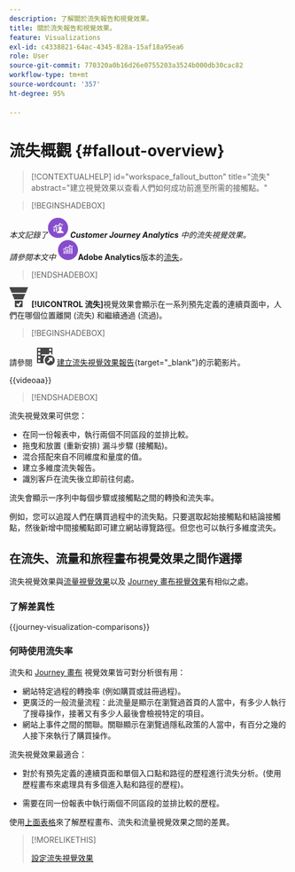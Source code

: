 ```yaml
---
description: 了解關於流失報告和視覺效果。
title: 關於流失報告和視覺效果。
feature: Visualizations
exl-id: c4338821-64ac-4345-828a-15af18a95ea6
role: User
source-git-commit: 770320a0b16d26e0755203a3524b000db30cac82
workflow-type: tm+mt
source-wordcount: '357'
ht-degree: 95%

---
```


# 流失概觀 {#fallout-overview}

<!-- markdownlint-disable MD034 -->

>[!CONTEXTUALHELP]
>id="workspace_fallout_button"
>title="流失"
>abstract="建立視覺效果以查看人們如何成功前進至所需的接觸點。"

<!-- markdownlint-enable MD034 -->


>[!BEGINSHADEBOX]

_本文記錄了_![CustomerJourneyAnalytics](/help/assets/icons/CustomerJourneyAnalytics.svg) _**Customer Journey Analytics** 中的流失視覺效果。_<br/>_請參閱本文中 ![AdobeAnalytics](/help/assets/icons/AdobeAnalytics.svg)_**Adobe Analytics**版本的[流失](https://experienceleague.adobe.com/zh-hant/docs/analytics/analyze/analysis-workspace/visualizations/fallout/fallout-flow)_。_

>[!ENDSHADEBOX]

![ConversionFunnel](/help/assets/icons/ConversionFunnel.svg) **[!UICONTROL 流失]**&#x200B;視覺效果會顯示在一系列預先定義的連續頁面中，人們在哪個位置離開 (流失) 和繼續通過 (流過)。


>[!BEGINSHADEBOX]

請參閱 ![VideoCheckedOut](/help/assets/icons/VideoCheckedOut.svg) [建立流失視覺效果報告](https://video.tv.adobe.com/v/345883/?quality=12&learn=on){target="_blank"}的示範影片。

{{videoaa}}

>[!ENDSHADEBOX]


流失視覺效果可供您：

* 在同一份報表中，執行兩個不同區段的並排比較。
* 拖曳和放置 (重新安排) 漏斗步驟 (接觸點)。
* 混合搭配來自不同維度和量度的值。
* 建立多維度流失報告。
* 識別客戶在流失後立即前往何處。

流失會顯示一序列中每個步驟或接觸點之間的轉換和流失率。

例如，您可以追蹤人們在購買過程中的流失點。只要選取起始接觸點和結論接觸點，然後新增中間接觸點即可建立網站導覽路徑。但您也可以執行多維度流失。

## 在流失、流量和旅程畫布視覺效果之間作選擇

流失視覺效果與[流量視覺效果](/help/analysis-workspace/visualizations/c-flow/flow.md)以及 [Journey 畫布視覺效果](/help/analysis-workspace/visualizations/journey-canvas/journey-canvas.md)有相似之處。

### 了解差異性

<!-- Information in this snippet is shared between Journey canvas, Fallout, and Flow visualization docs -->

{{journey-visualization-comparisons}}

### 何時使用流失率

流失和 [Journey 畫布](/help/analysis-workspace/visualizations/journey-canvas/journey-canvas.md) 視覺效果皆可對分析很有用：

* 網站特定過程的轉換率 (例如購買或註冊過程)。
* 更廣泛的一般流量流程：此流量是顯示在瀏覽過首頁的人當中，有多少人執行了搜尋操作，接著又有多少人最後會檢視特定的項目。
* 網站上事件之間的關聯。關聯顯示在瀏覽過隱私政策的人當中，有百分之幾的人接下來執行了購買操作。

流失視覺效果最適合：

* 對於有預先定義的連續頁面和單個入口點和路徑的歷程進行流失分析。(使用歷程畫布來處理具有多個進入點和路徑的歷程)。

* 需要在同一份報表中執行兩個不同區段的並排比較的歷程。

使用[上面表格](#understand-the-differences)來了解歷程畫布、流失和流量視覺效果之間的差異。

>[!MORELIKETHIS]
>
>[設定流失視覺效果](configuring-fallout.md)



